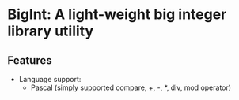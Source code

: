 # BigInt: A light-weight big integer library utility
## Features
* Language support:
	* Pascal (simply supported compare, +, -, \*, div, mod operator)